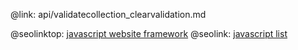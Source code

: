 @link: api/validatecollection_clearvalidation.md

@seolinktop: [javascript website framework](https://webix.com)
@seolink: [javascript list](https://webix.com/widget/list/)